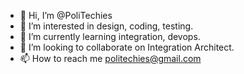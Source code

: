 - 👋 Hi, I’m @PoliTechies
- 👀 I’m interested in design, coding, testing.
- 🌱 I’m currently learning integration, devops.
- 💞️ I’m looking to collaborate on Integration Architect.
- 📫 How to reach me politechies@gmail.com

<!---
PoliTechies/PoliTechies is a ✨ special ✨ repository because its `README.md` (this file) appears on your GitHub profile.
You can click the Preview link to take a look at your changes.
--->
